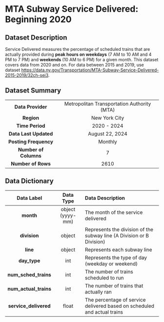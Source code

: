 # MTA Subway Service Delivered: Beginning 2020

## Dataset Description
Service Delivered measures the percentage of scheduled trains that are actually provided during **peak hours on weekdays** (7 AM to 10 AM and 4 PM to 7 PM) and **weekends** (10 AM to 6 PM) for a given month. This dataset covers data from 2020 and on. For data between 2015 and 2019, use dataset https://data.ny.gov/Transportation/MTA-Subway-Service-Delivered-2015-2019/32ch-sei3.

## Dataset Summary

|   |   |
|:---:|:---:|
| **Data Provider** | Metropolitan Transportation Authority (MTA) |
| **Region** | New York City |
| **Time Period** | 2020 - 2024 |
| **Data Last Updated** | August 22, 2024 |
| **Posting Frequency** | Monthly |
| **Number of Columns** | 7 |
| **Number of Rows** | 2610 |

## Data Dictionary

| Data Label | Data Type | Data Description |
|:---:|:---:|:---|
| **month** | object (yyyy-mm) | The month of the service delivered |
| **division** | object | Represents the division of the subway line (A Division or B Division) | 
| **line** | object | Represents each subway line | 
| **day_type** | int | Represents the type of day (weekday or weekend) | 
| **num_sched_trains** | int | The number of trains scheduled to run | 
| **num_actual_trains** | int | The number of trains that actually ran | 
| **service_delivered** | float | The percentage of service delivered based on scheduled and actual trains |




